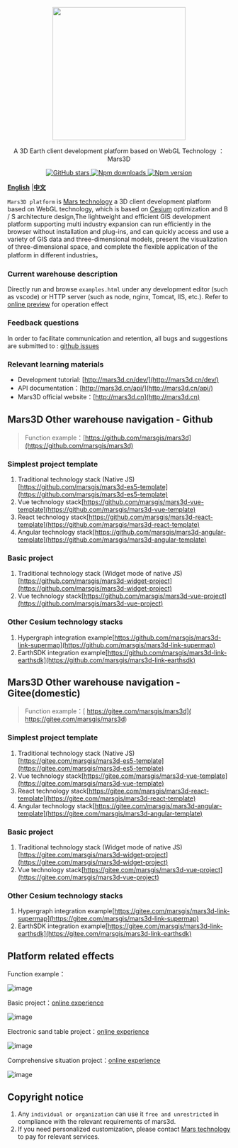  
<p align="center">
<img src="https://mars3d.cn/logo.png" width="300px" />
</p>

<p align="center">A 3D Earth client development platform based on WebGL Technology ：Mars3D</p>

<p align="center">
<a target="_black" href="https://github.com/marsgis/mars3d">
<img alt="GitHub stars" src="https://img.shields.io/github/stars/marsgis/mars3d?style=flat&logo=github">
</a>
<a target="_black" href="https://www.npmjs.com/package/mars3d">
<img alt="Npm downloads" src="https://img.shields.io/npm/dt/mars3d?style=flat&logo=npm">
</a>
<a target="_black" href="https://www.npmjs.com/package/mars3d">
<img alt="Npm version" src="https://img.shields.io/npm/v/mars3d.svg?style=flat&logo=npm&label=version"/>
</a>
</p>

[**English**](./README_EN.md) |[**中文**](./README.md) 

 `Mars3D platform` is [Mars technology](http://marsgis.cn/) a 3D client development platform based on WebGL technology, which is based on [Cesium](https://cesium.com/cesiumjs/) optimization and B / S architecture design,The lightweight and efficient GIS development platform supporting multi industry expansion can run efficiently in the browser without installation and plug-ins, and can quickly access and use a variety of GIS data and three-dimensional models, present the visualization of three-dimensional space, and complete the flexible application of the platform in different industries。


### Current warehouse description 
Directly run and browse `examples.html` under any development editor (such as vscode) or HTTP server (such as node, nginx, Tomcat, IIS, etc.). Refer to [online preview](http://mars3d.cn/example) for operation effect
 
### Feedback questions
 In order to facilitate communication and retention, all bugs and suggestions are submitted to : [github issues](https://github.com/marsgis/mars3d/issues)  
 
### Relevant learning materials

- Development tutorial: [http://mars3d.cn/dev/](http://mars3d.cn/dev/)  
- API documentation：[http://mars3d.cn/api/](http://mars3d.cn/api/)  
- Mars3D official website：[http://mars3d.cn](http://mars3d.cn)  


 

## Mars3D Other warehouse navigation - Github
> Function example：[https://github.com/marsgis/mars3d](https://github.com/marsgis/mars3d)    

### Simplest project template
1. Traditional technology stack (Native JS)[https://github.com/marsgis/mars3d-es5-template](https://github.com/marsgis/mars3d-es5-template)
2. Vue technology stack[https://github.com/marsgis/mars3d-vue-template](https://github.com/marsgis/mars3d-vue-template)
3. React technology stack[https://github.com/marsgis/mars3d-react-template](https://github.com/marsgis/mars3d-react-template)
4. Angular technology stack[https://github.com/marsgis/mars3d-angular-template](https://github.com/marsgis/mars3d-angular-template)

### Basic project
1. Traditional technology stack (Widget mode of native JS)[https://github.com/marsgis/mars3d-widget-project](https://github.com/marsgis/mars3d-widget-project)
2. Vue technology stack[https://github.com/marsgis/mars3d-vue-project](https://github.com/marsgis/mars3d-vue-project)

 
### Other Cesium technology stacks 
1. Hypergraph integration example[https://github.com/marsgis/mars3d-link-supermap](https://github.com/marsgis/mars3d-link-supermap)
2. EarthSDK integration example[https://github.com/marsgis/mars3d-link-earthsdk](https://github.com/marsgis/mars3d-link-earthsdk)
 
 
## Mars3D Other warehouse navigation - Gitee(domestic)
> Function example：[ https://gitee.com/marsgis/mars3d]( https://gitee.com/marsgis/mars3d)

### Simplest project template
1. Traditional technology stack (Native JS)[https://gitee.com/marsgis/mars3d-es5-template](https://gitee.com/marsgis/mars3d-es5-template)
2. Vue technology stack[https://gitee.com/marsgis/mars3d-vue-template](https://gitee.com/marsgis/mars3d-vue-template)
3. React technology stack[https://gitee.com/marsgis/mars3d-react-template](https://gitee.com/marsgis/mars3d-react-template)
4. Angular technology stack[https://gitee.com/marsgis/mars3d-angular-template](https://gitee.com/marsgis/mars3d-angular-template)

### Basic project
1. Traditional technology stack (Widget mode of native JS)[https://gitee.com/marsgis/mars3d-widget-project](https://gitee.com/marsgis/mars3d-widget-project)
2. Vue technology stack[https://gitee.com/marsgis/mars3d-vue-project](https://gitee.com/marsgis/mars3d-vue-project)

 
### Other Cesium technology stacks
1. Hypergraph integration example[https://gitee.com/marsgis/mars3d-link-supermap](https://gitee.com/marsgis/mars3d-link-supermap)
2. EarthSDK integration example[https://gitee.com/marsgis/mars3d-link-earthsdk](https://gitee.com/marsgis/mars3d-link-earthsdk)
 

## Platform related effects  
 Function example：
 
 ![image](http://mars3d.cn/img/example.jpg)
 
 Basic project：[online experience](http://mars3d.cn/project/jcxm/index.html)

 ![image](http://mars3d.cn/img/jcxm.jpg)
 
 Electronic sand table project：[online experience](http://mars3d.cn/project/dzsp/login.html)

 ![image](http://mars3d.cn/img/dzsp.jpg)
 
 Comprehensive situation project：[online experience](http://mars3d.cn/project/zhts/index.html)

 ![image](http://mars3d.cn/img/zhts.jpg)


## Copyright notice
1. Any `individual or organization` can use it `free and unrestricted` in compliance with the relevant requirements of mars3d.
2. If you need personalized customization, please contact [Mars technology](http://mars3d.cn) to pay for relevant services.
